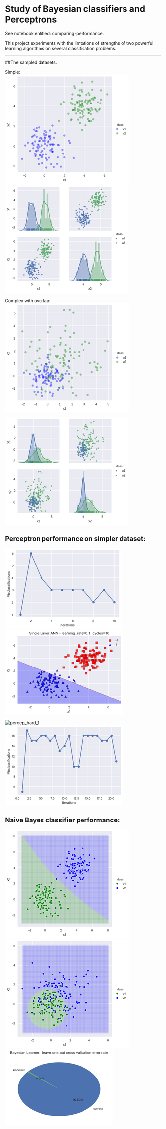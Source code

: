 # Study of Bayesian classifiers and Perceptrons 

See notebook entitled: comparing-performance.

This project experiments with the limtations of strengths of two powerful learning algorithms on several classification problems.  

---- 

##The sampled datasets.

Simple:  
![simple_dataset](images/simple-dataset.png)      
![simple_dataset_plots](images/simple_histo.png)     

 
Complex with overlap:    
![sampled1_1](images/sam2.png)    


![sampled1_2](images/sam1.png)    
   

## Perceptron performance on simpler dataset: 

![percep1-1](images/percept-1-1.png)      
![percep1](images/percep-1.png)   

![percep_hard_1](images/percep_hard-1.png)    
![percep_hard_1_error](images/percep_hard_1_error.png)    


## Naive Bayes classifier performance:  


![naive](images/naive.png)      
![naive-2](images/bayes-hard-1.png)     
![naive-err](images/naive-err.png)      


